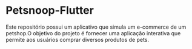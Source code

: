 # Petsnoop-Flutter
Este repositório possui um aplicativo que simula um e-commerce de um petshop.O objetivo do projeto é fornecer uma aplicação interativa que permite aos usuários comprar diversos produtos de pets.


